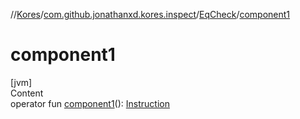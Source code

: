 //[Kores](../../index.md)/[com.github.jonathanxd.kores.inspect](../index.md)/[EqCheck](index.md)/[component1](component1.md)



# component1  
[jvm]  
Content  
operator fun [component1](component1.md)(): [Instruction](../../com.github.jonathanxd.kores/-instruction/index.md)  



